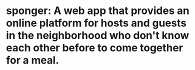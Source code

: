 # sponger: A web app that provides an online platform for hosts and guests in the neighborhood who don't know each other before to come together for a meal.
